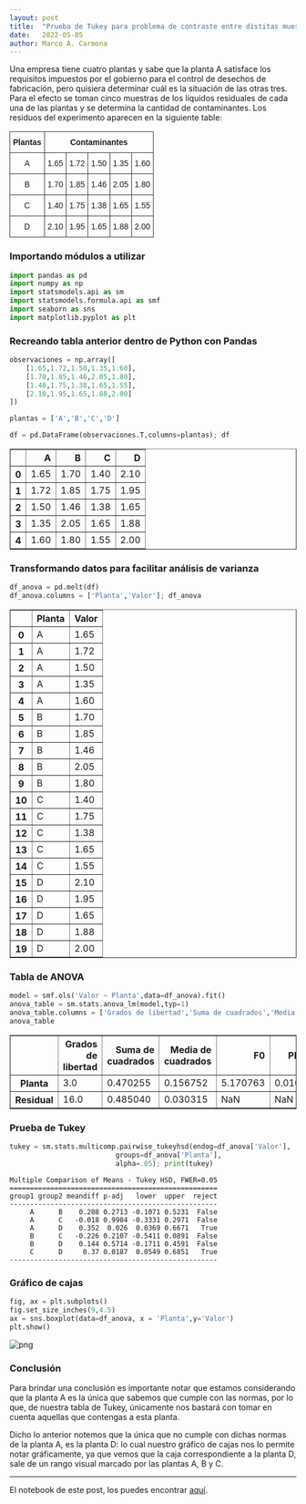 ```yaml
---
layout: post
title:  "Prueba de Tukey para problema de contraste entre distitas muestras de liquidos residuales de diferentes plantas."
date:   2022-05-05
author: Marco A. Carmona
---
```


Una empresa tiene cuatro plantas y sabe que la planta A satisface los requisitos impuestos por el gobierno para el control de desechos de fabricación, pero quisiera determinar cuál es la situación de las otras tres. Para el efecto se toman cinco muestras de los líquidos residuales de cada una de las plantas y se determina la cantidad de contaminantes. Los residuos del experimento aparecen en la siguiente table: 

<style type="text/css">
.tg  {border-collapse:collapse;border-spacing:0;}
.tg td{border-color:black;border-style:solid;border-width:1px;font-family:Arial, sans-serif;font-size:14px;
  overflow:hidden;padding:10px 5px;word-break:normal;}
.tg th{border-color:black;border-style:solid;border-width:1px;font-family:Arial, sans-serif;font-size:14px;
  font-weight:normal;overflow:hidden;padding:10px 5px;word-break:normal;}
.tg .tg-9ydz{border-color:#333333;font-weight:bold;text-align:center;vertical-align:top}
.tg .tg-ao2g{border-color:#333333;text-align:center;vertical-align:top}
</style>
<table class="tg">
<thead>
  <tr>
    <th class="tg-9ydz">Plantas</th>
    <th class="tg-9ydz" colspan="5">Contaminantes</th>
  </tr>
</thead>
<tbody>
  <tr>
    <td class="tg-ao2g">A</td>
    <td class="tg-ao2g">1.65</td>
    <td class="tg-ao2g">1.72</td>
    <td class="tg-ao2g">1.50</td>
    <td class="tg-ao2g">1.35</td>
    <td class="tg-ao2g">1.60</td>
  </tr>
  <tr>
    <td class="tg-ao2g">B</td>
    <td class="tg-ao2g">1.70</td>
    <td class="tg-ao2g">1.85</td>
    <td class="tg-ao2g">1.46</td>
    <td class="tg-ao2g">2.05</td>
    <td class="tg-ao2g">1.80</td>
  </tr>
  <tr>
    <td class="tg-ao2g">C</td>
    <td class="tg-ao2g">1.40</td>
    <td class="tg-ao2g">1.75</td>
    <td class="tg-ao2g">1.38</td>
    <td class="tg-ao2g">1.65</td>
    <td class="tg-ao2g">1.55</td>
  </tr>
  <tr>
    <td class="tg-ao2g">D</td>
    <td class="tg-ao2g">2.10</td>
    <td class="tg-ao2g">1.95</td>
    <td class="tg-ao2g">1.65</td>
    <td class="tg-ao2g">1.88</td>
    <td class="tg-ao2g">2.00</td>
  </tr>
</tbody>
</table>

### Importando módulos a utilizar


```python
import pandas as pd
import numpy as np
import statsmodels.api as sm
import statsmodels.formula.api as smf
import seaborn as sns
import matplotlib.pyplot as plt
```

### Recreando tabla anterior dentro de Python con Pandas


```python
observaciones = np.array([
    [1.65,1.72,1.50,1.35,1.60],
    [1.70,1.85,1.46,2.05,1.80],
    [1.40,1.75,1.38,1.65,1.55],
    [2.10,1.95,1.65,1.88,2.00]
])

plantas = ['A','B','C','D']

df = pd.DataFrame(observaciones.T,columns=plantas); df
```




<div>
<style scoped>
    .dataframe tbody tr th:only-of-type {
        vertical-align: middle;
    }

    .dataframe tbody tr th {
        vertical-align: top;
    }

    .dataframe thead th {
        text-align: right;
    }
</style>
<table border="1" class="dataframe">
  <thead>
    <tr style="text-align: right;">
      <th></th>
      <th>A</th>
      <th>B</th>
      <th>C</th>
      <th>D</th>
    </tr>
  </thead>
  <tbody>
    <tr>
      <th>0</th>
      <td>1.65</td>
      <td>1.70</td>
      <td>1.40</td>
      <td>2.10</td>
    </tr>
    <tr>
      <th>1</th>
      <td>1.72</td>
      <td>1.85</td>
      <td>1.75</td>
      <td>1.95</td>
    </tr>
    <tr>
      <th>2</th>
      <td>1.50</td>
      <td>1.46</td>
      <td>1.38</td>
      <td>1.65</td>
    </tr>
    <tr>
      <th>3</th>
      <td>1.35</td>
      <td>2.05</td>
      <td>1.65</td>
      <td>1.88</td>
    </tr>
    <tr>
      <th>4</th>
      <td>1.60</td>
      <td>1.80</td>
      <td>1.55</td>
      <td>2.00</td>
    </tr>
  </tbody>
</table>
</div>



### Transformando datos para facilitar análisis de varianza


```python
df_anova = pd.melt(df)
df_anova.columns = ['Planta','Valor']; df_anova
```




<div>
<style scoped>
    .dataframe tbody tr th:only-of-type {
        vertical-align: middle;
    }

    .dataframe tbody tr th {
        vertical-align: top;
    }

    .dataframe thead th {
        text-align: right;
    }
</style>
<table border="1" class="dataframe">
  <thead>
    <tr style="text-align: right;">
      <th></th>
      <th>Planta</th>
      <th>Valor</th>
    </tr>
  </thead>
  <tbody>
    <tr>
      <th>0</th>
      <td>A</td>
      <td>1.65</td>
    </tr>
    <tr>
      <th>1</th>
      <td>A</td>
      <td>1.72</td>
    </tr>
    <tr>
      <th>2</th>
      <td>A</td>
      <td>1.50</td>
    </tr>
    <tr>
      <th>3</th>
      <td>A</td>
      <td>1.35</td>
    </tr>
    <tr>
      <th>4</th>
      <td>A</td>
      <td>1.60</td>
    </tr>
    <tr>
      <th>5</th>
      <td>B</td>
      <td>1.70</td>
    </tr>
    <tr>
      <th>6</th>
      <td>B</td>
      <td>1.85</td>
    </tr>
    <tr>
      <th>7</th>
      <td>B</td>
      <td>1.46</td>
    </tr>
    <tr>
      <th>8</th>
      <td>B</td>
      <td>2.05</td>
    </tr>
    <tr>
      <th>9</th>
      <td>B</td>
      <td>1.80</td>
    </tr>
    <tr>
      <th>10</th>
      <td>C</td>
      <td>1.40</td>
    </tr>
    <tr>
      <th>11</th>
      <td>C</td>
      <td>1.75</td>
    </tr>
    <tr>
      <th>12</th>
      <td>C</td>
      <td>1.38</td>
    </tr>
    <tr>
      <th>13</th>
      <td>C</td>
      <td>1.65</td>
    </tr>
    <tr>
      <th>14</th>
      <td>C</td>
      <td>1.55</td>
    </tr>
    <tr>
      <th>15</th>
      <td>D</td>
      <td>2.10</td>
    </tr>
    <tr>
      <th>16</th>
      <td>D</td>
      <td>1.95</td>
    </tr>
    <tr>
      <th>17</th>
      <td>D</td>
      <td>1.65</td>
    </tr>
    <tr>
      <th>18</th>
      <td>D</td>
      <td>1.88</td>
    </tr>
    <tr>
      <th>19</th>
      <td>D</td>
      <td>2.00</td>
    </tr>
  </tbody>
</table>
</div>



### Tabla de ANOVA


```python
model = smf.ols('Valor ~ Planta',data=df_anova).fit()
anova_table = sm.stats.anova_lm(model,typ=1)
anova_table.columns = ['Grados de libertad','Suma de cuadrados','Media de cuadrados','F0','PR(>F)']
anova_table
```




<div>
<style scoped>
    .dataframe tbody tr th:only-of-type {
        vertical-align: middle;
    }

    .dataframe tbody tr th {
        vertical-align: top;
    }

    .dataframe thead th {
        text-align: right;
    }
</style>
<table border="1" class="dataframe">
  <thead>
    <tr style="text-align: right;">
      <th></th>
      <th>Grados de libertad</th>
      <th>Suma de cuadrados</th>
      <th>Media de cuadrados</th>
      <th>F0</th>
      <th>PR(&gt;F)</th>
    </tr>
  </thead>
  <tbody>
    <tr>
      <th>Planta</th>
      <td>3.0</td>
      <td>0.470255</td>
      <td>0.156752</td>
      <td>5.170763</td>
      <td>0.010912</td>
    </tr>
    <tr>
      <th>Residual</th>
      <td>16.0</td>
      <td>0.485040</td>
      <td>0.030315</td>
      <td>NaN</td>
      <td>NaN</td>
    </tr>
  </tbody>
</table>
</div>



### Prueba de Tukey


```python
tukey = sm.stats.multicomp.pairwise_tukeyhsd(endog=df_anova['Valor'],
                          groups=df_anova['Planta'],
                          alpha=.05); print(tukey)
```

    Multiple Comparison of Means - Tukey HSD, FWER=0.05
    ===================================================
    group1 group2 meandiff p-adj   lower  upper  reject
    ---------------------------------------------------
         A      B    0.208 0.2713 -0.1071 0.5231  False
         A      C   -0.018 0.9984 -0.3331 0.2971  False
         A      D    0.352  0.026  0.0369 0.6671   True
         B      C   -0.226 0.2107 -0.5411 0.0891  False
         B      D    0.144 0.5714 -0.1711 0.4591  False
         C      D     0.37 0.0187  0.0549 0.6851   True
    ---------------------------------------------------


### Gráfico de cajas


```python
fig, ax = plt.subplots()
fig.set_size_inches(9,4.5)
ax = sns.boxplot(data=df_anova, x = 'Planta',y='Valor')
plt.show()
```


    
![png](/Blog/assets/images/posts/output_13_1.png)
    


### Conclusión

Para brindar una conclusión es importante notar que estamos considerando que la planta A es la única que sabemos que cumple con las normas, por lo que, de nuestra tabla de Tukey, únicamente nos bastará con tomar en cuenta aquellas que contengas a esta planta. 

Dicho lo anterior notemos que la única que no cumple con dichas normas de la planta A, es la planta D: lo cual nuestro gráfico de cajas nos lo permite notar gráficamente, ya que vemos que la caja correspondiente a la planta D, sale de un rango visual marcado por las plantas A, B y C. 

---

El notebook de este post, los puedes encontrar [aquí](https://gist.github.com/marcocarmonaga/97863138e6f4b08bf3b32e7295009320).